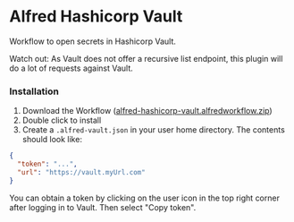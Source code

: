Alfred Hashicorp Vault
=======

Workflow to open secrets in Hashicorp Vault.

Watch out: As Vault does not offer a recursive list endpoint, this plugin will do a lot of requests against Vault.

### Installation
1. Download the Workflow ([alfred-hashicorp-vault.alfredworkflow.zip](https://nightly.link/klassm/alfred-hashicorp-vault/workflows/package/master/alfred-hashicorp-vault.alfredworkflow.zip))
2. Double click to install
3. Create a `.alfred-vault.json` in your user home directory. The contents should look like: 
```json
{
  "token": "...",
  "url": "https://vault.myUrl.com"
}
```

You can obtain a token by clicking on the user icon in the top right corner after logging in to Vault. Then select "Copy token".
